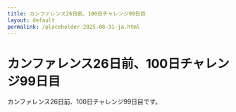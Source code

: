 ```yaml
---
title: カンファレンス26日前、100日チャレンジ99日目
layout: default
permalink: /placeholder-2025-08-31-ja.html
---
```


# カンファレンス26日前、100日チャレンジ99日目

カンファレンス26日前、100日チャレンジ99日目です。